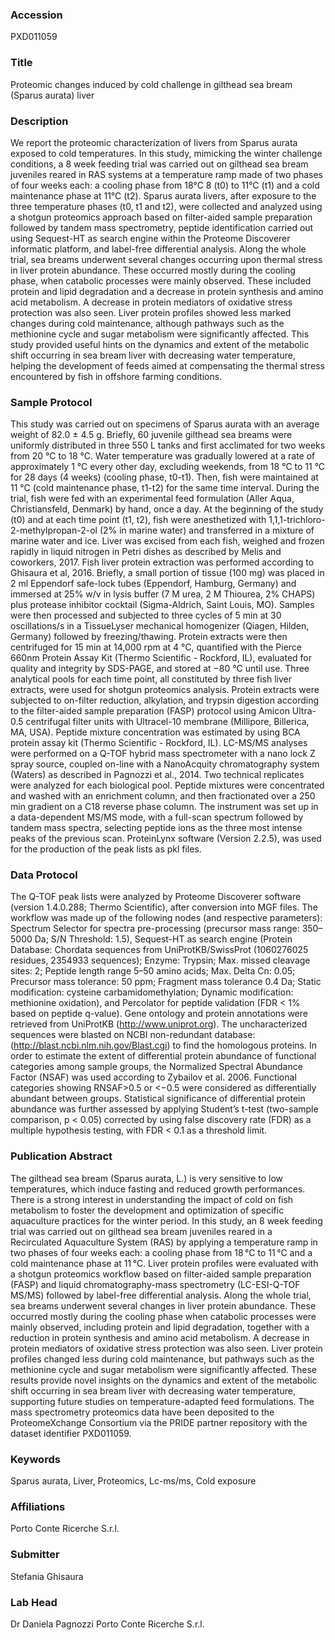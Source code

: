 ### Accession
PXD011059

### Title
Proteomic changes induced by cold challenge in gilthead sea bream (Sparus aurata) liver

### Description
We report the proteomic characterization of livers from Sparus aurata exposed to cold temperatures. In this study, mimicking the winter challenge conditions, a 8 week  feeding trial was carried out on gilthead sea bream juveniles reared in RAS systems at a temperature ramp made of two phases of four weeks each: a cooling phase from 18°C 8 (t0) to 11°C (t1) and a cold maintenance phase at 11°C (t2).  Sparus aurata livers, after exposure to the three temperature phases (t0, t1 and t2), were collected and analyzed using a shotgun proteomics approach based on filter-aided sample preparation followed by tandem mass spectrometry, peptide identification carried out using Sequest-HT as search engine within the Proteome Discoverer informatic platform, and label-free differential analysis. Along the whole trial, sea breams underwent several changes occurring upon thermal stress in liver protein abundance. These occurred mostly during the cooling phase, when catabolic processes were mainly observed. These included protein and lipid degradation and a decrease in protein synthesis and amino acid metabolism. A decrease in protein mediators of oxidative stress protection was also seen. Liver protein profiles showed less marked changes during cold maintenance, although pathways such as the methionine cycle and sugar metabolism were significantly affected. This study provided useful hints on the dynamics and extent of the metabolic shift occurring in sea bream liver with decreasing water temperature, helping the development of feeds aimed at compensating the thermal stress encountered by fish in offshore farming conditions.

### Sample Protocol
This study was carried out on specimens of Sparus aurata with an average weight of 82.0 ± 4.5 g. Briefly, 60 juvenile gilthead sea breams were uniformly distributed in three 550 L tanks and first acclimated for two weeks from 20 °C to 18 °C. Water temperature was gradually lowered at a rate of approximately 1 °C every other day, excluding weekends, from 18 °C to 11 °C for 28 days (4 weeks) (cooling phase, t0-t1). Then, fish were maintained at 11 °C (cold maintenance phase, t1-t2) for the same time interval. During the trial, fish were fed with an experimental feed formulation (Aller Aqua, Christiansfeld, Denmark) by hand, once a day. At the beginning of the study (t0) and at each time point (t1, t2), fish were anesthetized with 1,1,1-trichloro-2-methylpropan-2-ol (2% in marine water) and transferred in a mixture of marine water and ice. Liver was excised from each fish, weighed and frozen rapidly in liquid nitrogen in Petri dishes as described by Melis and coworkers, 2017. Fish liver protein extraction was performed according to Ghisaura et al, 2016. Briefly, a small portion of tissue (100 mg) was placed in 2 ml Eppendorf safe-lock tubes (Eppendorf, Hamburg, Germany) and immersed at 25% w/v in lysis buffer (7 M urea, 2 M Thiourea, 2% CHAPS) plus protease inhibitor cocktail (Sigma-Aldrich, Saint Louis, MO). Samples were then processed and subjected to three cycles of 5 min at 30 oscillations/s in a TissueLyser mechanical homogenizer (Qiagen, Hilden, Germany) followed by freezing/thawing. Protein extracts were then centrifuged for 15 min at 14,000 rpm at 4 °C, quantified with the Pierce 660nm Protein Assay Kit (Thermo Scientific - Rockford, IL), evaluated for quality and integrity by SDS-PAGE, and stored at −80 °C until use. Three analytical pools for each time point, all constituted by three fish liver extracts, were used for shotgun proteomics analysis. Protein extracts were subjected to on-filter reduction, alkylation, and trypsin digestion according to the filter-aided sample preparation (FASP) protocol using Amicon Ultra-0.5 centrifugal filter units with Ultracel-10 membrane (Millipore, Billerica, MA, USA). Peptide mixture concentration was estimated by using BCA protein assay kit (Thermo Scientific - Rockford, IL). LC-MS/MS analyses were  performed on a Q-TOF hybrid mass spectrometer with a nano lock Z spray source, coupled on-line with a NanoAcquity chromatography system (Waters) as described in Pagnozzi et al., 2014. Two technical replicates were analyzed for each biological pool.   Peptide mixtures were concentrated and washed with an enrichment column, and then fractionated over a 250 min gradient on a C18 reverse phase column. The instrument was set up in a data-dependent MS/MS mode, with a full-scan spectrum followed by tandem mass spectra, selecting peptide ions as the three most intense peaks of the previous scan. ProteinLynx software (Version 2.2.5), was used for the production of the peak lists as pkl files.

### Data Protocol
The Q-TOF peak lists were analyzed by Proteome Discoverer software (version 1.4.0.288; Thermo Scientific), after conversion into MGF files. The workflow was made up of the following nodes (and respective parameters): Spectrum Selector for spectra pre-processing (precursor mass range: 350–5000 Da; S/N Threshold: 1.5), Sequest-HT as search engine (Protein Database: Chordata sequences from UniProtKB/SwissProt (1060276025 residues, 2354933 sequences); Enzyme: Trypsin; Max. missed cleavage sites: 2; Peptide length range 5–50 amino acids; Max. Delta Cn: 0.05; Precursor mass tolerance: 50 ppm; Fragment mass tolerance 0.4 Da; Static modification: cysteine carbamidomethylation; Dynamic modification: methionine oxidation), and Percolator for peptide validation (FDR < 1%  based on peptide q-value).  Gene ontology and protein annotations were retrieved from UniProtKB (http://www.uniprot.org). The uncharacterized sequences were blasted on NCBI non-redundant database: (http://blast.ncbi.nlm.nih.gov/Blast.cgi) to find the homologous proteins. In order to estimate the extent of differential protein abundance of functional categories among sample groups, the Normalized Spectral Abundance Factor (NSAF) was used according to Zybailov et al. 2006. Functional categories showing RNSAF>0.5 or <−0.5 were considered as differentially abundant between groups. Statistical significance of differential protein abundance was further assessed by applying Student’s t-test (two-sample comparison, p < 0.05) corrected by using false discovery rate (FDR) as a multiple hypothesis testing, with FDR < 0.1 as a threshold limit.

### Publication Abstract
The gilthead sea bream (Sparus aurata, L.) is very sensitive to low temperatures, which induce fasting and reduced growth performances. There is a strong interest in understanding the impact of cold on fish metabolism to foster the development and optimization of specific aquaculture practices for the winter period. In this study, an 8 week feeding trial was carried out on gilthead sea bream juveniles reared in a Recirculated Aquaculture System (RAS) by applying a temperature ramp in two phases of four weeks each: a cooling phase from 18&#x202f;&#xb0;C to 11&#x202f;&#xb0;C and a cold maintenance phase at 11&#x202f;&#xb0;C. Liver protein profiles were evaluated with a shotgun proteomics workflow based on filter-aided sample preparation (FASP) and liquid chromatography-mass spectrometry (LC-ESI-Q-TOF MS/MS) followed by label-free differential analysis. Along the whole trial, sea breams underwent several changes in liver protein abundance. These occurred mostly during the cooling phase when catabolic processes were mainly observed, including protein and lipid degradation, together with a reduction in protein synthesis and amino acid metabolism. A decrease in protein mediators of oxidative stress protection was also seen. Liver protein profiles changed less during cold maintenance, but pathways such as the methionine cycle and sugar metabolism were significantly affected. These results provide novel insights on the dynamics and extent of the metabolic shift occurring in sea bream liver with decreasing water temperature, supporting future studies on temperature-adapted feed formulations. The mass spectrometry proteomics data have been deposited to the ProteomeXchange Consortium via the PRIDE partner repository with the dataset identifier PXD011059.

### Keywords
Sparus aurata, Liver, Proteomics, Lc-ms/ms, Cold exposure

### Affiliations
Porto Conte Ricerche S.r.l.

### Submitter
Stefania Ghisaura

### Lab Head
Dr Daniela Pagnozzi
Porto Conte Ricerche S.r.l.


